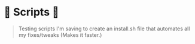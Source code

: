 # 🌸 Scripts 🌸

> Testing scripts I'm saving to create an install.sh file that automates all my fixes/tweaks (Makes it faster.)

